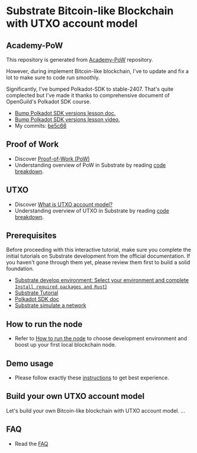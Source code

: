 # Substrate Bitcoin-like Blockchain with UTXO account model

## Academy-PoW

This repository is generated from [Academy-PoW](https://github.com/Polkadot-Blockchain-Academy/Academy-PoW) repository. 


However, during implement Bitcoin-like blockchain, I've to update and fix a lot to make sure to code run smoothly.


Significantly, I've bumped Polkadot-SDK to stable-2407. That's quite complected but I've made it thanks to comprehensive document of OpenGuild's Polkadot SDK course.
- [Bump Polkadot SDK versions lesson doc.](https://bootcamp.openguild.wtf/building-a-blockchain-with-polkadot-sdk/polkadot-sdk/substrate/bump-polkadot-sdk-versions)
- [Bump Polkadot SDK versions lesson video.](https://www.youtube.com/watch?v=6nhIZmE1Nck&list=PLnhzaKpksqOKiqu9DDjGnmZWB0hYTaOUC&index=15)
- My commits: [be5c66](https://github.com/danielbui12/substrate-bitcoin-like-blockchain/commit/be5c665779dc23e2ac2c710ce5ada95975b4d5d2)

## Proof of Work

- Discover [Proof-of-Work (PoW)](docs/pow/pow.md)
- Understanding overview of PoW in Substrate by reading [code breakdown](docs/pow/code-breakdown.md).


## UTXO

- Discover [What is UTXO account model?](docs/utxo/utxo.md)
- Understanding overview of UTXO in Substrate by reading [code breakdown](docs/utxo/code-breakdown.md).


## Prerequisites

Before proceeding with this interactive tutorial, make sure you complete the initial tutorials on Substrate development from the official documentation. If you haven't gone through them yet, please review them first to build a solid foundation.

- [Substrate develop environment: Select your environment and complete `Install required packages and Rust`)](https://docs.substrate.io/install/)
- [Substrate Tutorial](https://polkadot.study/tutorials/interactive-substrate-tutorials-rusty-crewmates/)
- [Polkadot SDK doc](https://paritytech.github.io/polkadot-sdk/master/polkadot_sdk_docs/polkadot_sdk/index.html)
- [Substrate simulate a network](https://docs.substrate.io/tutorials/build-a-blockchain/simulate-network/)


## How to run the node

- Refer to [How to run the node](docs/how-to-run-the-node.md) to choose development environment and boost up your first local blockchain node.

## Demo usage

- Please follow exactly these [instructions](docs/demo-usage.md) to get best experience.


## Build your own UTXO account model

Let's build your own Bitcoin-like blockchain with UTXO account model.
...

## FAQ

- Read the [FAQ](docs/faq.md)